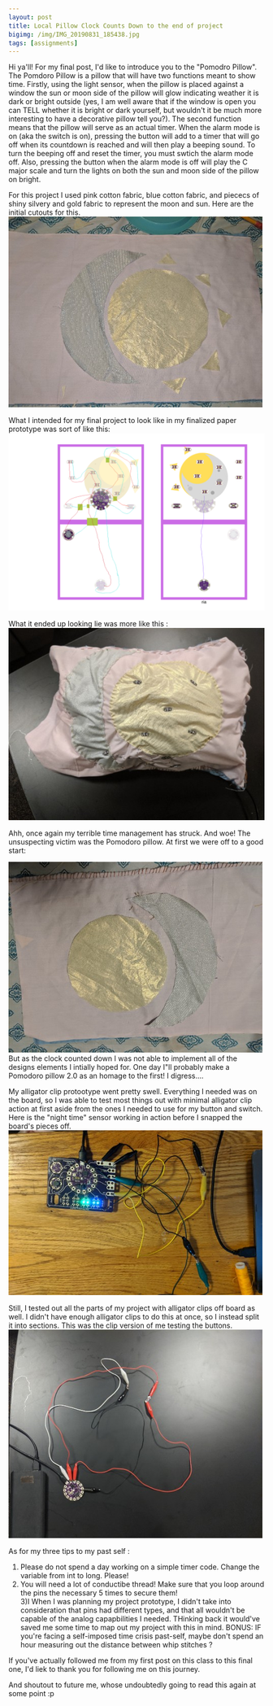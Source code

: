 ```yaml
---
layout: post
title: Local Pillow Clock Counts Down to the end of project
bigimg: /img/IMG_20190831_185438.jpg
tags: [assignments]
---
```

Hi ya'll! For my final post, I'd like to introduce you to the "Pomodro Pillow".   
The Pomdoro Pillow is a pillow that will have two functions meant to show time. Firstly, using the light sensor, when the pillow is placed against a window the sun or moon side of the pillow will glow indicating weather it is dark or bright outside (yes, I am well aware that if the window is open you can TELL whether it is bright or dark yourself, but wouldn't it be much more interesting to have a decorative pillow tell you?).
The second function means that the pillow will serve as an actual timer. When the alarm mode is on (aka the switch is on), pressing the button will add to a timer that will go off when its countdown is reached and will then play a beeping sound. To turn the beeping off and reset the timer, you must swtich the alarm mode off. Also, pressing the button when the alarm mode is off will play the C major scale and turn the lights on both the sun and moon side of the pillow on bright. 

For this project I used pink cotton fabric, blue cotton fabric, and piececs of shiny silvery and gold fabric to represent the moon and sun. Here are the initial cutouts for this. 
![Gold circle cutout and silver moon cutout ](https://raw.githubusercontent.com/Katelyn-H/Katelyn-H.github.io/master/img/moonsuncutout.jpg) 


What I intended for my final project to look like in my finalized paper prototype was sort of like this: 
![immaculate paper prototype](https://raw.githubusercontent.com/Katelyn-H/Katelyn-H.github.io/master/img/PicsArt_11-18-11.49.53.png)  

What it ended up looking lie was more like this : 
![not the prettiest but endearing pink pillow with gold gold sun icon and silver moon](https://raw.githubusercontent.com/Katelyn-H/Katelyn-H.github.io/master/img/Finishedish-pillow.jpg)

Ahh, once again my terrible time management has struck. And woe! The unsuspecting victim was the Pomodoro pillow.  At first we were off to a good start: 

![whip stitch on pink pillow case](https://raw.githubusercontent.com/Katelyn-H/Katelyn-H.github.io/master/img/whipstitchedboi.jpg) 
But as the clock counted down I was not able to implement all of the designs elements I intially hoped for. One day I"ll probably make a Pomodoro pillow 2.0 as an homage to the first! I digress....

My alligator clip protootype went pretty swell. Everything I needed was on the board, so I was able to test most things out with minimal alligator clip action at first aside from the ones I needed to use for my button and switch. Here is the "night time" sensor working in action before I snapped the board's pieces off. 
![glowing board and alligator clip ](https://raw.githubusercontent.com/Katelyn-H/Katelyn-H.github.io/master/img/onboardalligator.jpg)      

Still, I tested out all the parts of my project with alligator clips off board as well. I didn't have enough alligator clips to do this at once, so I instead split it into sections. This was the clip version of me testing the buttons. 
![alligator clip connecting butto and switch to board](https://raw.githubusercontent.com/Katelyn-H/Katelyn-H.github.io/master/img/Button-off-board.jpg) 
 
 As for my three tips to my past self : 
 1) Please do not spend a day working on a simple timer code. Change the variable from int to long. Please!
 2) You will need a lot of conductibe thread! Make sure that you loop around the pins the necessary 5 times to secure them!   
 3)I When I was planning my project prototype, I didn't take into consideration that pins had different types, and that all wouldn't be capable of the analog capapbilities I needed. THinking back it would've saved me some time to map out my project with this in mind. 
 BONUS: IF you're facing a self-imposed time crisis past-self, maybe don't spend an hour measuring out the distance between whip stitches ?  
 
 If you've actually followed me from my first post on this class to this final one, I'd liek to thank you for following me on this journey. 
 
 And shoutout to future me, whose undoubtedly going to read this again at some point :p 
